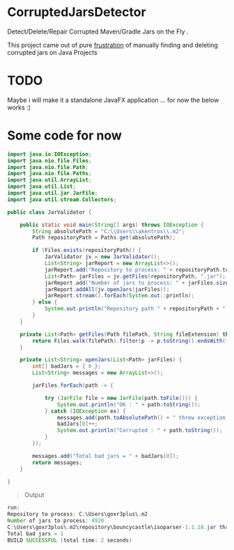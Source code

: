# CorruptedJarsDetector
Detect/Delete/Repair Corrupted Maven/Gradle Jars on the Fly .

This project came out of pure [frustration](https://stackoverflow.com/questions/52741518/avoid-corrupted-jars-invalid-loc-header-when-using-maven/52752213?noredirect=1#comment92428877_52752213) of manually finding and deleting corrupted jars on Java Projects 

# TODO

Maybe i will make it a standalone JavaFX application ... for now the below works :)

# Some code for now

``` JAVA
import java.io.IOException;
import java.nio.file.Files;
import java.nio.file.Path;
import java.nio.file.Paths;
import java.util.ArrayList;
import java.util.List;
import java.util.jar.JarFile;
import java.util.stream.Collectors;

public class JarValidator {

	public static void main(String[] args) throws IOException {
		String absolutePath = "C:\\Users\\akentros\\.m2";
		Path repositoryPath = Paths.get(absolutePath);

		if (Files.exists(repositoryPath)) {
			JarValidator jv = new JarValidator();
			List<String> jarReport = new ArrayList<>();
			jarReport.add("Repository to process: " + repositoryPath.toString());
			List<Path> jarFiles = jv.getFiles(repositoryPath, ".jar");
			jarReport.add("Number of jars to process: " + jarFiles.size());
			jarReport.addAll(jv.openJars(jarFiles));
			jarReport.stream().forEach(System.out::println);
		} else {
			System.out.println("Repository path " + repositoryPath + " does not exist.");
		}
	}

	private List<Path> getFiles(Path filePath, String fileExtension) throws IOException {
		return Files.walk(filePath).filter(p -> p.toString().endsWith(fileExtension)).collect(Collectors.toList());
	}

	private List<String> openJars(List<Path> jarFiles) {
		int[] badJars = { 0 };
		List<String> messages = new ArrayList<>();

		jarFiles.forEach(path -> {

			try (JarFile file = new JarFile(path.toFile())) {
				System.out.println("OK : " + path.toString());
			} catch (IOException ex) {
				messages.add(path.toAbsolutePath() + " threw exception: " + ex.toString());
				badJars[0]++;
				System.out.println("Corrupted : " + path.toString());
			}
		});

		messages.add("Total bad jars = " + badJars[0]);
		return messages;
	}

}
```

>Output

``` JAVA
run:
Repository to process: C:\Users\goxr3plus\.m2
Number of jars to process: 4920
C:\Users\goxr3plus\.m2\repository\bouncycastle\isoparser-1.1.18.jar threw exception: java.util.zip.ZipException: zip END header not found
Total bad jars = 1
BUILD SUCCESSFUL (total time: 2 seconds)

```
